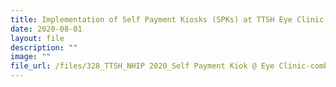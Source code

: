```yaml
---
title: Implementation of Self Payment Kiosks (SPKs) at TTSH Eye Clinic
date: 2020-08-01
layout: file
description: ""
image: ""
file_url: /files/328_TTSH_NHIP 2020_Self Payment Kiok @ Eye Clinic-combine.pdf
---
```

